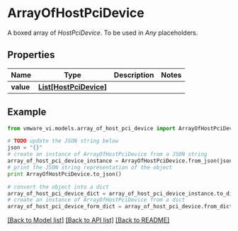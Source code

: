 # ArrayOfHostPciDevice

A boxed array of *HostPciDevice*. To be used in *Any* placeholders. 

## Properties
Name | Type | Description | Notes
------------ | ------------- | ------------- | -------------
**value** | [**List[HostPciDevice]**](HostPciDevice.md) |  | 

## Example

```python
from vmware_vi.models.array_of_host_pci_device import ArrayOfHostPciDevice

# TODO update the JSON string below
json = "{}"
# create an instance of ArrayOfHostPciDevice from a JSON string
array_of_host_pci_device_instance = ArrayOfHostPciDevice.from_json(json)
# print the JSON string representation of the object
print ArrayOfHostPciDevice.to_json()

# convert the object into a dict
array_of_host_pci_device_dict = array_of_host_pci_device_instance.to_dict()
# create an instance of ArrayOfHostPciDevice from a dict
array_of_host_pci_device_form_dict = array_of_host_pci_device.from_dict(array_of_host_pci_device_dict)
```
[[Back to Model list]](../README.md#documentation-for-models) [[Back to API list]](../README.md#documentation-for-api-endpoints) [[Back to README]](../README.md)


